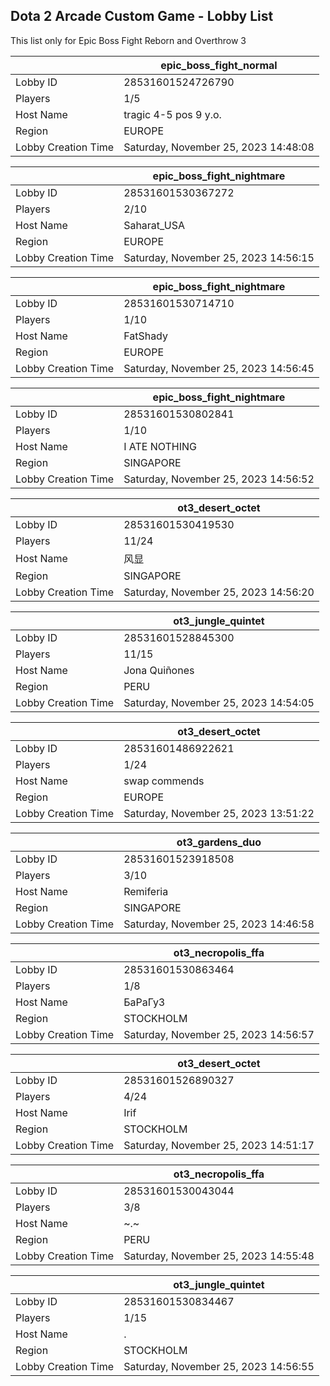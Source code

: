 ## Dota 2 Arcade Custom Game - Lobby List

This list only for Epic Boss Fight Reborn and Overthrow 3

|  | epic_boss_fight_normal |
| ------ | ------ |
| Lobby ID | 28531601524726790 |
| Players | 1/5 |
| Host Name | tragic 4-5 pos 9 y.o. |
| Region | EUROPE |
| Lobby Creation Time | Saturday, November 25, 2023 14:48:08 |


|  | epic_boss_fight_nightmare |
| ------ | ------ |
| Lobby ID | 28531601530367272 |
| Players | 2/10 |
| Host Name | Saharat_USA |
| Region | EUROPE |
| Lobby Creation Time | Saturday, November 25, 2023 14:56:15 |


|  | epic_boss_fight_nightmare |
| ------ | ------ |
| Lobby ID | 28531601530714710 |
| Players | 1/10 |
| Host Name | FatShady |
| Region | EUROPE |
| Lobby Creation Time | Saturday, November 25, 2023 14:56:45 |


|  | epic_boss_fight_nightmare |
| ------ | ------ |
| Lobby ID | 28531601530802841 |
| Players | 1/10 |
| Host Name | I ATE NOTHING |
| Region | SINGAPORE |
| Lobby Creation Time | Saturday, November 25, 2023 14:56:52 |


|  | ot3_desert_octet |
| ------ | ------ |
| Lobby ID | 28531601530419530 |
| Players | 11/24 |
| Host Name | 风显 |
| Region | SINGAPORE |
| Lobby Creation Time | Saturday, November 25, 2023 14:56:20 |


|  | ot3_jungle_quintet |
| ------ | ------ |
| Lobby ID | 28531601528845300 |
| Players | 11/15 |
| Host Name | Jona Quiñones |
| Region | PERU |
| Lobby Creation Time | Saturday, November 25, 2023 14:54:05 |


|  | ot3_desert_octet |
| ------ | ------ |
| Lobby ID | 28531601486922621 |
| Players | 1/24 |
| Host Name | swap commends |
| Region | EUROPE |
| Lobby Creation Time | Saturday, November 25, 2023 13:51:22 |


|  | ot3_gardens_duo |
| ------ | ------ |
| Lobby ID | 28531601523918508 |
| Players | 3/10 |
| Host Name | Remiferia |
| Region | SINGAPORE |
| Lobby Creation Time | Saturday, November 25, 2023 14:46:58 |


|  | ot3_necropolis_ffa |
| ------ | ------ |
| Lobby ID | 28531601530863464 |
| Players | 1/8 |
| Host Name | БаРаГуЗ |
| Region | STOCKHOLM |
| Lobby Creation Time | Saturday, November 25, 2023 14:56:57 |


|  | ot3_desert_octet |
| ------ | ------ |
| Lobby ID | 28531601526890327 |
| Players | 4/24 |
| Host Name | Irif |
| Region | STOCKHOLM |
| Lobby Creation Time | Saturday, November 25, 2023 14:51:17 |


|  | ot3_necropolis_ffa |
| ------ | ------ |
| Lobby ID | 28531601530043044 |
| Players | 3/8 |
| Host Name | ~.~ |
| Region | PERU |
| Lobby Creation Time | Saturday, November 25, 2023 14:55:48 |


|  | ot3_jungle_quintet |
| ------ | ------ |
| Lobby ID | 28531601530834467 |
| Players | 1/15 |
| Host Name | . |
| Region | STOCKHOLM |
| Lobby Creation Time | Saturday, November 25, 2023 14:56:55 |


